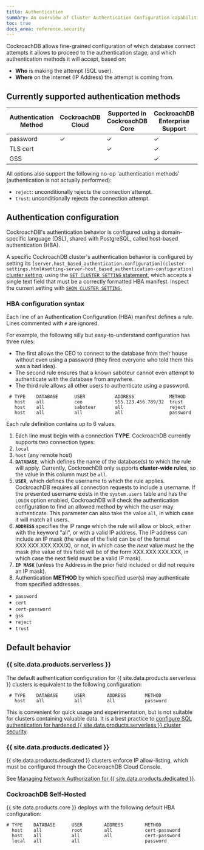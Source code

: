 ```yaml
---
title: Authentication
summary: An overview of Cluster Authentication Configuration capabilities and interface syntax
toc: true
docs_area: reference.security
---
```


CockroachDB allows fine-grained configuration of which database connect attempts it allows to proceed to the authentication stage, and which authentication methods it will accept, based on:

- **Who** is making the attempt (SQL user).
- **Where** on the internet (IP Address) the attempt is coming from.

## Currently supported authentication methods

Authentication Method | CockroachDB Cloud | Supported in CockroachDB Core | CockroachDB Enterprise Support  
-------------|------------|-----|----
password              |      ✓              |           ✓                    |    ✓
TLS cert              |      &nbsp;         |           ✓                    |    ✓
GSS                   |      &nbsp;         |           &nbsp;               |    ✓

All options also support the following no-op 'authentication methods' (authentication is not actually performed):

- `reject`: unconditionally rejects the connection attempt.
- `trust`: unconditionally rejects the connection attempt.


## Authentication configuration

CockroachDB's authentication behavior is configured using a domain-specific language (DSL), shared with PostgreSQL, called host-based authentication (HBA).

A specific CockroachDB cluster's authentication behavior is configured by setting its `[server.host_based_authentication.configuration](cluster-settings.html#setting-server-host_based_authentication-configuration)` [cluster setting](../cluster-settings.html), using the [`SET CLUSTER SETTING` statement](../set-cluster-setting.html), which accepts a single text field that must be a correctly formatted HBA manifest. Inspect the current setting with [`SHOW CLUSTER SETTING`.](../show-cluster-setting.html)

### HBA configuration syntax

Each line of an Authentication Configuration (HBA) manifest defines a rule. Lines commented with `#` are ignored.

For example, the following silly but easy-to-understand configuration has three rules:

- The first allows the CEO to connect to the database from their house without even using a password (they fired everyone who told them this was a bad idea).
- The second rule ensures that a known saboteur cannot even attempt to authenticate with the database from anywhere.
- The third rule allows all other users to authenticate using a password.

```
 # TYPE    DATABASE      USER           ADDRESS             METHOD
   host    all           ceo            555.123.456.789/32  trust
   host    all           saboteur       all                 reject
   host    all           all            all                 password
```

Each rule definition contains up to 6 values.

1. Each line must begin with a connection **TYPE**. CockroachDB currently supports two connection types:
  1. `local`
  1. `host` (any remote host)
1. **`DATABASE`**, which defines the name of the database(s) to which the rule will apply. Currently, CockroachDB only supports **cluster-wide rules**, so the value in this column must be `all`.
1. **`USER`**, which defines the username to which the rule applies. CockroachDB requires all connection requests to include a username. If the presented username exists in the `system.users` table and has the `LOGIN` option enabled, CockroachDB will check the authentication configuration to find an allowed method by which the user may authenticate. This parameter can also take the value `all`, in which case it will match all users.
1. **`ADDRESS`** specifies the IP range which the rule will allow or block, either with the keyword "all", or with a valid IP address. The IP address can include an IP mask (the value of the field can be of the format XXX.XXX.XXX.XXX/X), or not, in which case the *next* value must be the mask (the value of this field will be of the form XXX.XXX.XXX.XXX, in which case the next field must be a valid IP mask).
1. **`IP MASK`** (unless the Address in the prior field included or did not require an IP mask).
1. Authentication **METHOD** by which specified user(s) may authenticate from specified addresses.
  - `password`
  - `cert`
  - `cert-password`
  - `gss`
  - `reject`
  - `trust`

## Default behavior

### {{ site.data.products.serverless }}

The default authentication configuration for {{ site.data.products.serverless }} clusters is equivalent to the following configuration:

```
 # TYPE    DATABASE      USER        ADDRESS       METHOD
   host    all           all         all           password
```

This is convenient for quick usage and experimentation, but is not suitable for clusters containing valuable data. It is a best practice to [configure SQL authentication for hardened {{ site.data.products.serverless }} cluster security](config-secure-hba.html).

### {{ site.data.products.dedicated }}

{{ site.data.products.dedicated }} clusters enforce IP allow-listing, which must be configured through the CockroachDB Cloud Console.

See [Managing Network Authorization for {{ site.data.products.dedicated }}](../../cockroachcloud/network-authorization.html).

### CockroachDB Self-Hosted

{{ site.data.products.core }} deploys with the following default HBA configuration:

```
# TYPE    DATABASE      USER        ADDRESS        METHOD
  host    all           root        all            cert-password
  host    all           all         all            cert-password
  local   all           all                        password
```



